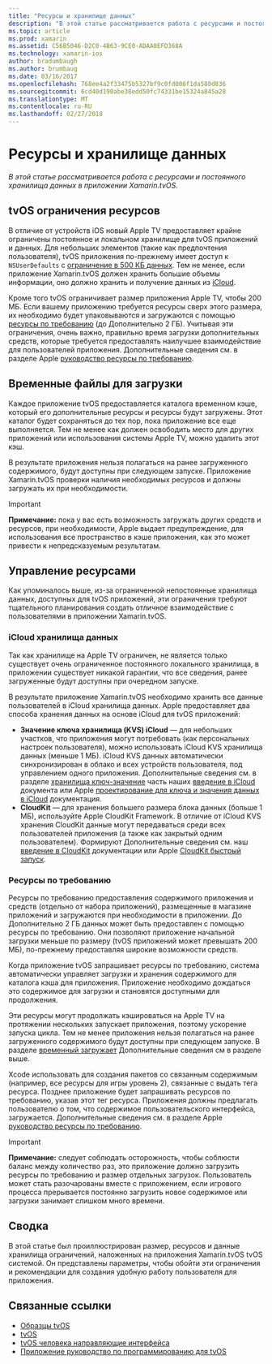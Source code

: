 ```yaml
---
title: "Ресурсы и хранилище данных"
description: "В этой статье рассматривается работа с ресурсами и постоянного хранилища данных в приложении Xamarin.tvOS."
ms.topic: article
ms.prod: xamarin
ms.assetid: C56B5046-D2C0-4B63-9CE0-ADAA0EFD368A
ms.technology: xamarin-ios
author: bradumbaugh
ms.author: brumbaug
ms.date: 03/16/2017
ms.openlocfilehash: 768ee4a2f33475b5327bf9c0fd006f1da580d836
ms.sourcegitcommit: 6cd40d190abe38edd50fc74331be15324a845a28
ms.translationtype: MT
ms.contentlocale: ru-RU
ms.lasthandoff: 02/27/2018
---
```

# <a name="resources-and-data-storage"></a>Ресурсы и хранилище данных

_В этой статье рассматривается работа с ресурсами и постоянного хранилища данных в приложении Xamarin.tvOS._

<a name="tvOS-Resource-Limitations" />

## <a name="tvos-resource-limitations"></a>tvOS ограничения ресурсов

В отличие от устройств iOS новый Apple TV предоставляет крайне ограничены постоянное и локальном хранилище для tvOS приложений и данных. Для небольших элементов (такие как предпочтения пользователя), tvOS приложения по-прежнему имеет доступ к `NSUserDefaults` с [ограничение в 500 КБ данных](https://forums.developer.apple.com/message/50696#50696). Тем не менее, если приложение Xamarin.tvOS должен хранить большие объемы информации, оно должно хранить и получение данных из [iCloud](#iCloud-Data-Storage).

Кроме того tvOS ограничивает размер приложения Apple TV, чтобы 200 МБ. Если вашему приложению требуется ресурсы сверх этого размера, их необходимо будет упаковываются и загружаются с помощью [ресурсы по требованию](#On-Demand-Resources) (до Дополнительно 2 ГБ). Учитывая эти ограничения, очень важно, правильно время загрузки дополнительных средств, которые требуется предоставлять наилучшее взаимодействие для пользователей приложения. Дополнительные сведения см. в разделе Apple [руководство ресурсы по требованию](https://developer.apple.com/library/prerelease/tvos/documentation/FileManagement/Conceptual/On_Demand_Resources_Guide/index.html#//apple_ref/doc/uid/TP40015083).

<a name="Non-Persistent-Downloads" />

## <a name="non-persistent-downloads"></a>Временные файлы для загрузки

Каждое приложение tvOS предоставляется каталога временном кэше, который его дополнительные ресурсы и ресурсы будут загружены. Этот каталог будет сохраняться до тех пор, пока приложение все еще выполняется. Тем не менее как должен освободить место для других приложений или использования системы Apple TV, можно удалить этот кэш.

В результате приложения нельзя полагаться на ранее загруженного содержимого, будут доступны при следующем запуске. Приложение Xamarin.tvOS проверки наличия необходимых ресурсов и должны загружать их при необходимости.

> [!IMPORTANT]
> **Примечание:** пока у вас есть возможность загружать других средств и ресурсов, при необходимости, Apple выдает предупреждение, для использования все пространство в кэше приложения, как это может привести к непредсказуемым результатам.




<a name="Managing-Resources" />

## <a name="managing-resources"></a>Управление ресурсами

Как упоминалось выше, из-за ограниченной непостоянные хранилища данных, доступных для tvOS приложений, эти ограничения требуют тщательного планирования создать отличное взаимодействие с пользователями в приложении Xamarin.tvOS.

<a name="iCloud-Data-Storage" />

### <a name="icloud-data-storage"></a>iCloud хранилища данных

Так как хранилище на Apple TV ограничен, не является только существует очень ограниченное постоянного локального хранилища, в приложении существует никакой гарантии, что все сведения, ранее загруженные будут доступны при очередном запуске.

В результате приложение Xamarin.tvOS необходимо хранить все данные пользователей в iCloud хранилища данных. Apple предоставляет два способа хранения данных на основе iCloud для tvOS приложений:

- **Значение ключа хранилища (KVS) iCloud** — для небольших участков, что приложения могут потребовать (как персональных настроек пользователя), можно использовать iCloud KVS хранилища данных (меньше 1 МБ). iCloud KVS данных автоматически синхронизирован в облако и всех устройств пользователя, под управлением одного приложения. Дополнительные сведения см. в разделе [хранилища ключ-значение](~/ios/data-cloud/introduction-to-icloud.md) часть наших [введение в iCloud](~/ios/data-cloud/introduction-to-icloud.md) документа или Apple [проектирование для ключа и значения данных в iCloud](https://developer.apple.com/library/prerelease/tvos/documentation/General/Conceptual/iCloudDesignGuide/Chapters/DesigningForKey-ValueDataIniCloud.html#//apple_ref/doc/uid/TP40012094-CH7) документация.
- **CloudKit** — для хранения большего размера блока данных (больше 1 МБ), используйте Apple CloudKit Framework. В отличие от iCloud KVS хранения CloudKit данные могут передаваться среди всех пользователей приложения (а также как закрытый одним пользователем). Формируют Дополнительные сведения см. наш [введение в CloudKit](~/ios/data-cloud/intro-to-cloudkit.md) документации или Apple [CloudKit быстрый запуск](https://developer.apple.com/library/prerelease/tvos/documentation/DataManagement/Conceptual/CloudKitQuickStart/Introduction/Introduction.html#//apple_ref/doc/uid/TP40014987).

<a name="On-Demand-Resources" />

### <a name="on-demand-resources"></a>Ресурсы по требованию

Ресурсы по требованию предоставления содержимого приложения и средств (отдельно от набора приложений), размещенные в магазине приложений и загружаются при необходимости в приложении. До Дополнительно 2 ГБ данных может быть предоставлен с помощью ресурсы по требованию. Они позволяют приложение начальной загрузки меньше по размеру (tvOS приложений может превышать 200 МБ), по-прежнему предоставляя широкие возможности средств.

Когда приложение tvOS запрашивает ресурсы по требованию, система автоматически управляет загрузки и хранения содержимого для каталога кэша для приложения. Приложение необходимо дождаться это содержимое для загрузки и становятся доступными для продолжения.

Эти ресурсы могут продолжать кэшироваться на Apple TV на протяжении нескольких запускает приложения, поэтому ускорение запуска цикла. Тем не менее приложения нельзя полагаться на ранее загруженного содержимого будут доступны при следующем запуске. В разделе [временный загружает](#Non-Persistent-Downloads) Дополнительные сведения см в разделе выше.

Xcode использовать для создания пакетов со связанным содержимым (например, все ресурсы для игры уровень 2), связанные с выдать тега ресурса. Позднее приложение будет запрашивать ресурсов по требованию, указав этот тег ресурса. Приложения должны предлагать пользователю о том, что содержимое пользовательского интерфейса, загружается. Дополнительные сведения см. в разделе Apple [руководство ресурсы по требованию](https://developer.apple.com/library/prerelease/tvos/documentation/FileManagement/Conceptual/On_Demand_Resources_Guide/index.html#//apple_ref/doc/uid/TP40015083).

> [!IMPORTANT]
> **Примечание:** следует соблюдать осторожность, чтобы соблюсти баланс между количество раз, это приложение должно загрузить ресурсы по требованию и размер отдельных загрузок. Пользователь может стать разочарованы вместе с приложением, если игрового процесса прерывается постоянно загрузить новое содержимое или загрузки занимает слишком много времени.




<a name="Summary" />

## <a name="summary"></a>Сводка

В этой статье был проиллюстрирован размер, ресурсов и данные хранилища ограничений, наложенных на приложения Xamarin.tvOS tvOS системой. Он представлены параметры, чтобы обойти эти ограничения и рекомендации для создания удобную работу пользователя для приложения.



## <a name="related-links"></a>Связанные ссылки

- [Образцы tvOS](https://developer.xamarin.com/samples/tvos/all/)
- [tvOS](https://developer.apple.com/tvos/)
- [tvOS человека направляющие интерфейса](https://developer.apple.com/tvos/human-interface-guidelines/)
- [Приложение руководство по программированию для tvOS](https://developer.apple.com/library/prerelease/tvos/documentation/General/Conceptual/AppleTV_PG/)
